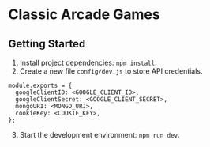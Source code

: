 # Classic Arcade Games

## Getting Started

1. Install project dependencies: `npm install`.
2. Create a new file `config/dev.js` to store API credentials.

```
module.exports = {
  googleClientID: <GOOGLE_CLIENT_ID>,
  googleClientSecret: <GOOGLE_CLIENT_SECRET>,
  mongoURI: <MONGO_URI>,
  cookieKey: <COOKIE_KEY>,
};
```

3. Start the development environment: `npm run dev`.
